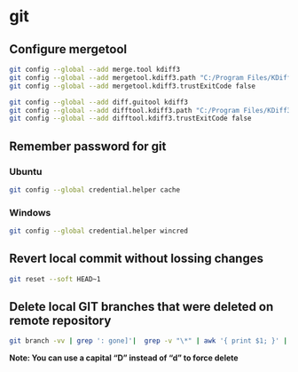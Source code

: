 # git


## Configure mergetool
```bash
git config --global --add merge.tool kdiff3  
git config --global --add mergetool.kdiff3.path "C:/Program Files/KDiff3/kdiff3.exe"  
git config --global --add mergetool.kdiff3.trustExitCode false

git config --global --add diff.guitool kdiff3  
git config --global --add difftool.kdiff3.path "C:/Program Files/KDiff3/kdiff3.exe"  
git config --global --add difftool.kdiff3.trustExitCode false
```


## Remember password for git
### Ubuntu
```bash
git config --global credential.helper cache
```

### Windows
```bash
git config --global credential.helper wincred
```

## Revert local commit without lossing changes
```bash
git reset --soft HEAD~1
```
## Delete local GIT branches that were deleted on remote repository
```bash
git branch -vv | grep ': gone]'|  grep -v "\*" | awk '{ print $1; }' | xargs git branch -d
```

__Note: You can use a capital “D” instead of “d” to force delete__

